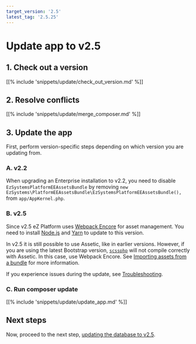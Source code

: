 ```yaml
---
target_version: '2.5'
latest_tag: '2.5.25'
---
```


# Update app to v2.5

## 1. Check out a version

[[% include 'snippets/update/check_out_version.md' %]]

## 2. Resolve conflicts

[[% include 'snippets/update/merge_composer.md' %]]

## 3. Update the app

First, perform version-specific steps depending on which version you are updating from.

### A. v2.2
    
When upgrading an Enterprise installation to v2.2, you need to disable `EzSystemsPlatformEEAssetsBundle` by removing
`new EzSystems\PlatformEEAssetsBundle\EzSystemsPlatformEEAssetsBundle(),` from `app/AppKernel.php`.

### B. v2.5

Since v2.5 eZ Platform uses [Webpack Encore](https://symfony.com/doc/2.8/frontend.html#webpack-encore) for asset management.
You need to install [Node.js](https://nodejs.org/en/) and [Yarn](https://yarnpkg.com/lang/en/docs/install) to update to this version.

In v2.5 it is still possible to use Assetic, like in earlier versions.
However, if you are using the latest Bootstrap version, [`scssphp`](https://github.com/leafo/scssphp)
will not compile correctly with Assetic.
In this case, use Webpack Encore. See [Importing assets from a bundle](https://doc.ibexa.co/en/master/guide/project_organization/#importing-assets-from-a-bundle) for more information.

If you experience issues during the update, see [Troubleshooting](../../getting_started/troubleshooting.md#cloning-failed-using-an-ssh-key).

### C. Run composer update

[[% include 'snippets/update/update_app.md' %]]

## Next steps

Now, proceed to the next step, [updating the database to v2.5](update_db_to_2.5.md).
